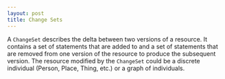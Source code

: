 ```yaml
---
layout: post
title: Change Sets
---
```


A `ChangeSet` describes the delta between two versions of a resource.  It contains a set of statements 
that are added to and a set of statements that are removed from one version of the resource to produce the 
subsequent version.  The resource modified by the `ChangeSet` could be a discrete individual (Person, 
Place, Thing, etc.) or a graph of individuals.




